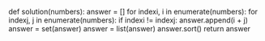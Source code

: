 def solution(numbers):
    answer = []
    for indexi, i in enumerate(numbers):
        for indexj, j in enumerate(numbers):
            if indexi != indexj:
                answer.append(i + j)
    answer = set(answer)
    answer = list(answer)
    answer.sort()
    return answer